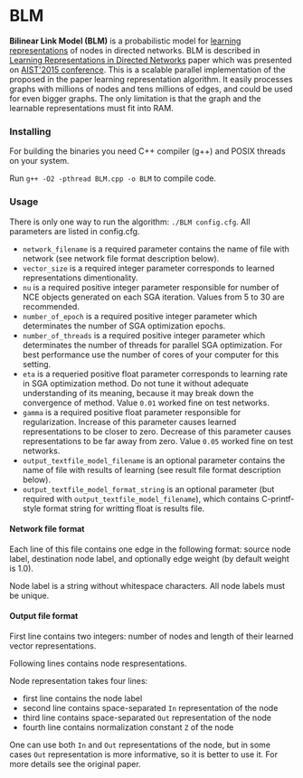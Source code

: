 # BLM

<b>Bilinear Link Model (BLM)</b> is a probabilistic model for <a href="https://en.wikipedia.org/wiki/Feature_learning">learning representations</a> of nodes in directed networks.
BLM is described in <a href="https://files.tigvarts.com/science/aist_2015.pdf">Learning Representations in Directed Networks</a> paper which was presented on <a href="https://legacy.aistconf.org/2015">AIST'2015 conference</a>.
This is a scalable parallel implementation of the proposed in the paper learning representation algorithm.
It easily processes graphs with millions of nodes and tens millions of edges, and could be used for even bigger graphs.
The only limitation is that the graph and the learnable representations must fit into RAM.

### Installing

For building the binaries you need C++ compiler (g++) and POSIX threads on your system.

Run ```g++ -O2 -pthread BLM.cpp -o BLM``` to compile code.

### Usage

There is only one way to run the algorithm: ```./BLM config.cfg```. All parameters are listed in config.cfg.

 - ```network_filename``` is a required parameter contains the name of file with network (see network file format description below).
 - ```vector_size``` is a required integer parameter corresponds to learned representations dimentionality.
 - ```nu``` is a required positive integer parameter responsible for number of NCE objects generated on each SGA iteration. Values from 5 to 30 are recommended.
 - ```number_of_epoch``` is a required positive integer parameter which determinates the number of SGA optimization epochs.
 - ```number_of_threads``` is a required positive integer parameter which determinates the number of threads for parallel SGA optimization. For best performance use the number of cores of your computer for this setting.
 - ```eta``` is a requeried positive float parameter corresponds to learning rate in SGA optimization method. Do not tune it without adequate understanding of its meaning, because it may break down the convergence of method. Value ```0.01``` worked fine on test networks.
 - ```gamma``` is a required positive float parameter responsible for regularization. Increase of this parameter causes learned representations to be closer to zero. Decrease of this parameter causes representations to be far away from zero. Value ```0.05``` worked fine on test networks.
 - ```output_textfile_model_filename``` is an optional parameter contains the name of file with results of learning (see result file format description below).
 - ```output_textfile_model_format_string``` is an optional parameter (but required with ```output_textfile_model_filename```), which contains C-printf-style format string for writting float is results file.
 
#### Network file format
Each line of this file contains one edge in the following format: source node label, destination node label, and optionally edge weight (by default weight is 1.0).
 
Node label is a string without whitespace characters. All node labels must be unique.
 
#### Output file format
 
First line contains two integers: number of nodes and length of their learned vector representations.

Following lines contains node respresentations.

Node representation takes four lines:
- first line contains the node label
- second line contains space-separated ```In``` representation of the node
- third line contains space-separated ```Out``` representation of the node
- fourth line contains normalization constant ```Z``` of the node

One can use both ```In``` and ```Out``` representations of the node, but in some cases ```Out``` representation is more informative, so it is better to use it. For more details see the original paper.
